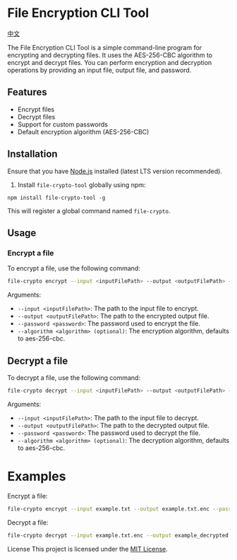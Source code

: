 # File Encryption CLI Tool

[中文](./README.md)

The File Encryption CLI Tool is a simple command-line program for encrypting and decrypting files. It uses the AES-256-CBC algorithm to encrypt and decrypt files. You can perform encryption and decryption operations by providing an input file, output file, and password.

## Features

- Encrypt files
- Decrypt files
- Support for custom passwords
- Default encryption algorithm (AES-256-CBC)

## Installation

Ensure that you have [Node.js](https://nodejs.org/) installed (latest LTS version recommended).

1. Install `file-crypto-tool` globally using npm:

```
npm install file-crypto-tool -g
```


This will register a global command named `file-crypto`.

## Usage

### Encrypt a file

To encrypt a file, use the following command:

```bash
file-crypto encrypt --input <inputFilePath> --output <outputFilePath> --password <password> [--algorithm <algorithm>]
```

Arguments:

- `--input <inputFilePath>`: The path to the input file to encrypt.
- `--output <outputFilePath>`: The path to the encrypted output file.
- `--password <password>`: The password used to encrypt the file.
- `--algorithm <algorithm> (optional)`: The encryption algorithm, defaults to aes-256-cbc.

## Decrypt a file
To decrypt a file, use the following command:

```bash
file-crypto decrypt --input <inputFilePath> --output <outputFilePath> --password <password> [--algorithm <algorithm>]
```

Arguments:

- `--input <inputFilePath>`: The path to the input file to decrypt.
- `--output <outputFilePath>`: The path to the decrypted output file.
- `--password <password>`: The password used to decrypt the file.
- `--algorithm <algorithm> (optional)`: The decryption algorithm, defaults to aes-256-cbc.


# Examples
Encrypt a file:

```bash
file-crypto encrypt --input example.txt --output example.txt.enc --password mysecretpassword
```

Decrypt a file:

```bash
file-crypto decrypt --input example.txt.enc --output example_decrypted.txt --password mysecretpassword
```

License
This project is licensed under the [MIT License](./LICENSE).